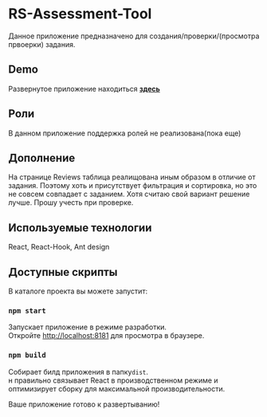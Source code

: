 # RS-Assessment-Tool

Данное приложение предназначено для создания/проверки/(просмотра првоерки) задания.<br>

## Demo

Развернутое приложение находиться <strong>[здесь](https://group2-xcheck.netlify.app/)</strong>
<br>

## Роли

  В данном приложение поддержка ролей не реализована(пока еще)

## Дополнение
  
  На странице Reviews таблица реалищована иным образом в отличие от задания. Поэтому хоть и присутствует фильтрация и сортировка, но это не совсем совпадает с заданием. Хотя считаю свой вариант решение лучше. Прошу учесть при проверке.

## Используемые технологии
  
React, React-Hook, Ant design

## Доступные скрипты

В каталоге проекта вы можете запустит:

### `npm start`

Запускает приложение в режиме разработки.<br>
Откройте [http://localhost:8181](http://localhost:8181) для просмотра в браузере.<br>

### `npm build`

Собирает билд приложения в папку`dist`.<br>
н правильно связывает React в производственном режиме и оптимизирует сборку для максимальной производительности.<br>

Ваше приложение готово к развертыванию!
